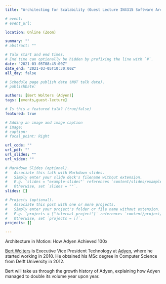 ```yaml
---
title: "Architecting for Scalability (Guest Lecture IN4315 Software Architecture)"

# event: 
# event_url: 

location: Online (Zoom)

summary: ""
# abstract: ""

# Talk start and end times.
# End time can optionally be hidden by prefixing the line with `#`.
date: "2021-03-05T08:45:00Z"
date_end: "2021-03-05T10:30:00Z"
all_day: false

# Schedule page publish date (NOT talk date).
# publishDate:

authors: [Bert Wolters (Adyen)]
tags: [events,guest-lecture]

# Is this a featured talk? (true/false)
featured: true

# Adding an image and image caption
# image:
# caption: 
# focal_point: Right

url_code: ""
url_pdf: ""
url_slides: ""
url_video: ""

# Markdown Slides (optional).
#   Associate this talk with Markdown slides.
#   Simply enter your slide deck's filename without extension.
#   E.g. `slides = "example-slides"` references `content/slides/example-slides.md`.
#   Otherwise, set `slides = ""`.
slides: []

# Projects (optional).
#   Associate this post with one or more projects.
#   Simply enter your project's folder or file name without extension.
#   E.g. `projects = ["internal-project"]` references `content/project/deep-learning/index.md`.
#   Otherwise, set `projects = []`.
projects: []

---
```



Architecture in Motion: How Adyen Achieved 100x

[Bert Wolters](https://nl.linkedin.com/in/bert-wolters-01652839) is Executive Vice President Technology at [Adyen](https://adyen.com), where he started working in 2010. He obtained his MSc degree in Computer Science from Delft University in 2012.

Bert will take us through the growth history of Adyen, explaining how Adyen managed to double its volume year upon year.
